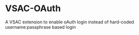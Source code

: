 # VSAC-OAuth
A VSAC extension to enable oAuth login instead of hard-coded username:passphrase based login
